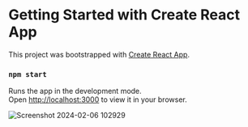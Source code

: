 # Getting Started with Create React App

This project was bootstrapped with [Create React App](https://github.com/facebook/create-react-app).


### `npm start`

Runs the app in the development mode.\
Open [http://localhost:3000](http://localhost:3000) to view it in your browser.

![Screenshot 2024-02-06 102929](https://github.com/Krishna-A17/-E-Commerce-Advance-Filtering/assets/123158613/7c147dcd-89d0-4a2b-83df-915e7a6359f5)
